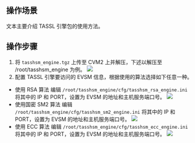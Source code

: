 ## 操作场景
文本主要介绍 TASSL 引擎包的使用方法。

## 操作步骤
1. 将 `tasshsm_engine.tgz` 上传至 CVM2 上并解压，下述以解压至 /root/tasshsm_engine 为例。
![](https://qcloudimg.tencent-cloud.cn/raw/1edfd918f8911e0fefe9f1e528023899.png)
2. 配置 TASSL 引擎要访问的 EVSM 信息，根据使用的算法选择如下任意一种。
 - 使用 RSA 算法
编辑 `/root/tasshsm_engine/cfg/tasshsm_rsa_engine.ini` 将其中的 IP 和 PORT，设置为 EVSM 的地址和主机服务端口号。
![](https://qcloudimg.tencent-cloud.cn/raw/0762663a5ac6cddcd2ee1abdab9c5302.png)
 - 使用国密 SM2 算法
编辑 `/root/tasshsm_engine/cfg/tasshsm_sm2_engine.ini` 将其中的 IP 和 PORT，设置为 EVSM 的地址和主机服务端口号。
![](https://qcloudimg.tencent-cloud.cn/raw/0762663a5ac6cddcd2ee1abdab9c5302.png)
 - 使用 ECC 算法
编辑 `/root/tasshsm_engine/cfg/tasshsm_ecc_engine.ini` 将其中的 IP 和 PORT，设置为 EVSM 的地址和主机服务端口号。
![](https://qcloudimg.tencent-cloud.cn/raw/0762663a5ac6cddcd2ee1abdab9c5302.png)

